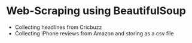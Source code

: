 # Web-Scraping using BeautifulSoup
- Collecting headlines from Cricbuzz
- Collecting iPhone reviews from Amazon and storing as a csv file

